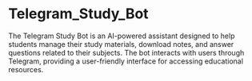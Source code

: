 # Telegram_Study_Bot
The Telegram Study Bot is an AI-powered assistant designed to help students manage their study materials, download notes, and answer questions related to their subjects. The bot interacts with users through Telegram, providing a user-friendly interface for accessing educational resources.
